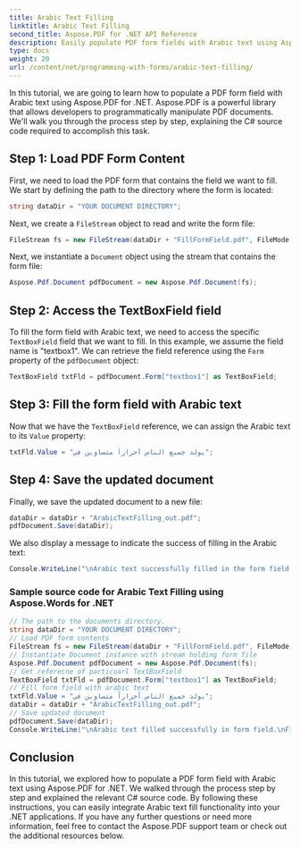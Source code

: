 ```yaml
---
title: Arabic Text Filling
linktitle: Arabic Text Filling
second_title: Aspose.PDF for .NET API Reference
description: Easily populate PDF form fields with Arabic text using Aspose.PDF for .NET.
type: docs
weight: 20
url: /content/net/programming-with-forms/arabic-text-filling/
---
```


In this tutorial, we are going to learn how to populate a PDF form field with Arabic text using Aspose.PDF for .NET. Aspose.PDF is a powerful library that allows developers to programmatically manipulate PDF documents. We'll walk you through the process step by step, explaining the C# source code required to accomplish this task.

## Step 1: Load PDF Form Content

First, we need to load the PDF form that contains the field we want to fill. We start by defining the path to the directory where the form is located:

```csharp
string dataDir = "YOUR DOCUMENT DIRECTORY";
```

Next, we create a `FileStream` object to read and write the form file:

```csharp
FileStream fs = new FileStream(dataDir + "FillFormField.pdf", FileMode.Open, FileAccess.ReadWrite);
```

Next, we instantiate a `Document` object using the stream that contains the form file:

```csharp
Aspose.Pdf.Document pdfDocument = new Aspose.Pdf.Document(fs);
```

## Step 2: Access the TextBoxField field

To fill the form field with Arabic text, we need to access the specific `TextBoxField` field that we want to fill. In this example, we assume the field name is "textbox1". We can retrieve the field reference using the `Form` property of the `pdfDocument` object:

```csharp
TextBoxField txtFld = pdfDocument.Form["textbox1"] as TextBoxField;
```

## Step 3: Fill the form field with Arabic text

Now that we have the `TextBoxField` reference, we can assign the Arabic text to its `Value` property:

```csharp
txtFld.Value = "يولد جميع الناس أحراراً متساوين في";
```

## Step 4: Save the updated document

Finally, we save the updated document to a new file:

```csharp
dataDir = dataDir + "ArabicTextFilling_out.pdf";
pdfDocument.Save(dataDir);
```

We also display a message to indicate the success of filling in the Arabic text:

```csharp
Console.WriteLine("\nArabic text successfully filled in the form field.\nFile saved in the following location: " + dataDir);
```

### Sample source code for Arabic Text Filling using Aspose.Words for .NET 
```csharp
// The path to the documents directory.
string dataDir = "YOUR DOCUMENT DIRECTORY";
// Load PDF form contents
FileStream fs = new FileStream(dataDir + "FillFormField.pdf", FileMode.Open, FileAccess.ReadWrite);
// Instantiate Document instance with stream holding form file
Aspose.Pdf.Document pdfDocument = new Aspose.Pdf.Document(fs);
// Get referecne of particuarl TextBoxField
TextBoxField txtFld = pdfDocument.Form["textbox1"] as TextBoxField;
// Fill form field with arabic text
txtFld.Value = "يولد جميع الناس أحراراً متساوين في";
dataDir = dataDir + "ArabicTextFilling_out.pdf";
// Save updated document
pdfDocument.Save(dataDir);
Console.WriteLine("\nArabic text filled successfully in form field.\nFile saved at " + dataDir);
```

## Conclusion

In this tutorial, we explored how to populate a PDF form field with Arabic text using Aspose.PDF for .NET. We walked through the process step by step and explained the relevant C# source code. By following these instructions, you can easily integrate Arabic text fill functionality into your .NET applications. If you have any further questions or need more information, feel free to contact the Aspose.PDF support team or check out the additional resources below.